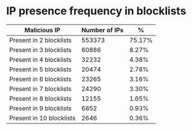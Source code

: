 # IP presence frequency in blocklists
| Malicious IP | Number of IPs | % |
|----|----|----|
| Present in 2 blocklists | 553373 | 75.17% |
| Present in 3 blocklists | 60886 | 8.27% |
| Present in 4 blocklists | 32232 | 4.38% |
| Present in 5 blocklists | 20474 | 2.78% |
| Present in 6 blocklists | 23265 | 3.16% |
| Present in 7 blocklists | 24290 | 3.30% |
| Present in 8 blocklists | 12155 | 1.65% |
| Present in 9 blocklists | 6852 | 0.93% |
| Present in 10 blocklists | 2646 | 0.36% |
